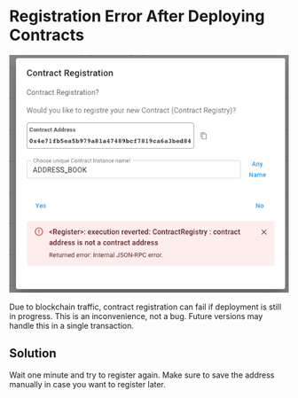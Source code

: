# Registration Error After Deploying Contracts

![img_2.png](img_2.png)

Due to blockchain traffic, contract registration can fail if deployment is still in progress. This is an inconvenience, not a bug. Future versions may handle this in a single transaction.

## Solution

Wait one minute and try to register again. Make sure to save the address manually in case you want to register later.
